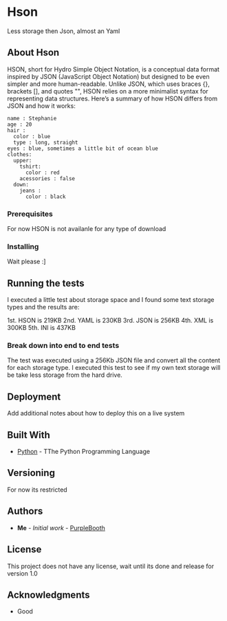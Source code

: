# Hson
Less storage then Json, almost an Yaml

## About Hson

HSON, short for Hydro Simple Object Notation, is a conceptual data format inspired by JSON (JavaScript Object Notation) but designed to be even simpler and more human-readable. Unlike JSON, which uses braces {}, brackets [], and quotes "", HSON relies on a more minimalist syntax for representing data structures. Here’s a summary of how HSON differs from JSON and how it works:

```
name : Stephanie
age : 20
hair :
  color : blue
  type : long, straight
eyes : blue, sometimes a little bit of ocean blue
clothes:
  upper:
    tshirt:
      color : red
    acessories : false
  down:
    jeans :
      color : black
```

### Prerequisites

For now HSON is not availanle for any type of download

### Installing

Wait please :]

## Running the tests

I executed a little test about storage space and I found some text storage types and the results are:

1st. HSON is 219KB
2nd. YAML is 230KB
3rd. JSON is 256KB
4th. XML is 300KB
5th. INI is 437KB

### Break down into end to end tests

The test was executed using a 256Kb JSON file and convert all the content for each storage type.
I executed this test to see if my own text storage will be take less storage from the hard drive.

## Deployment

Add additional notes about how to deploy this on a live system

## Built With

* [Python](https://www.python.org) - TThe Python Programming Language


## Versioning

For now its restricted

## Authors

* **Me** - *Initial work* - [PurpleBooth](https://github.com/rfsp-dns)


## License

This project does not have any license, wait until its done and release for version 1.0

## Acknowledgments

* Good

